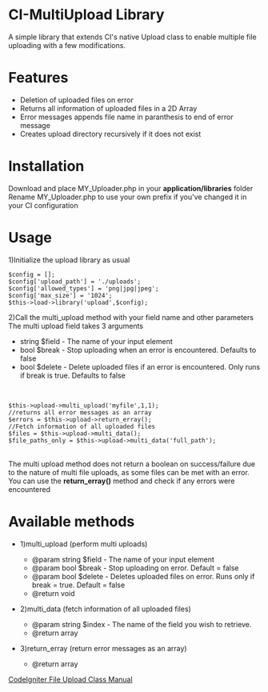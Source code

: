 # CI-MultiUpload Library
A simple library that extends CI's native Upload class to enable multiple file uploading with a few modifications.

# Features 
  - Deletion of uploaded files on error 
  - Returns all information of uploaded files in a 2D Array 
  - Error messages appends file name in paranthesis to end of error message
  - Creates upload directory recursively if it does not exist 
 
# Installation 
Download and place MY_Uploader.php in your **application/libraries** folder
Rename MY_Uploader.php to use your own prefix if you've changed it in your
CI configuration

# Usage
1)Initialize the upload library as usual
```
$config = [];
$config['upload_path'] = './uploads';
$config['allowed_types'] = 'png|jpg|jpeg';
$config['max_size'] = '1024';
$this->load->library('upload',$config);
```
2)Call the multi_upload method with your field name and other parameters<br>
The multi upload field takes 3 arguments<br>
  - string $field - The name of your input element 
  - bool $break - Stop uploading when an error is encountered. Defaults to false
  - bool $delete - Delete uploaded files if an error is encountered. Only runs if break is true. Defaults to false
<br>

```
$this->upload->multi_upload('myfile',1,1);
//returns all error messages as an array
$errors = $this->upload->return_erray();
//Fetch information of all uploaded files 
$files = $this->upload->multi_data();
$file_paths_only = $this->upload->multi_data('full_path');
```
<br>The multi upload method does not return a boolean on success/failure due to the nature of multi file uploads, as some files can be met with an error.<br>
You can use the **return_erray()** method and check if any errors were encountered

# Available methods 
  - 1)multi_upload (perform multi uploads)
    - @param string $field - The name of your input element 
    - @param bool $break - Stop uploading on error. Default = false 
    - @param bool $delete - Deletes uploaded files on error. Runs only if break = true. Default = false
    - @return void 
    
  - 2)multi_data (fetch information of all uploaded files)
    - @param string $index - The name of the field you wish to retrieve.
    - @return array 
   
  - 3)return_erray (return error messages as an array)
    - @return array
    
  [CodeIgniter File Upload Class Manual](https://www.codeigniter.com/userguide3/libraries/file_uploading.html)
      
    
    
      

